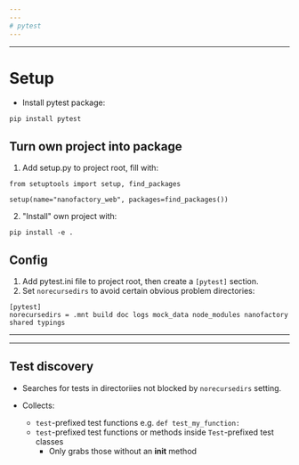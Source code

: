 ```yaml
---
---
# pytest
---
```


---

# Setup

-   Install pytest package:

```
pip install pytest
```

## Turn own project into package

1.  Add setup.py to project root, fill with:

```
from setuptools import setup, find_packages

setup(name="nanofactory_web", packages=find_packages())
```

2.  "Install" own project with:

```
pip install -e .
```

## Config

1.  Add pytest.ini file to project root, then create a `[pytest]` section.
2.  Set `norecursedirs` to avoid certain obvious problem directories:

```
[pytest]
norecursedirs = .mnt build doc logs mock_data node_modules nanofactory shared typings
```

---

---

## Test discovery

-   Searches for tests in directoriies not blocked by `norecursedirs` setting.

-   Collects:
    -   `test`-prefixed test functions e.g. `def test_my_function:`
    -   `test`-prefixed test functions or methods inside `Test`-prefixed test classes
        -   Only grabs those without an **init** method
